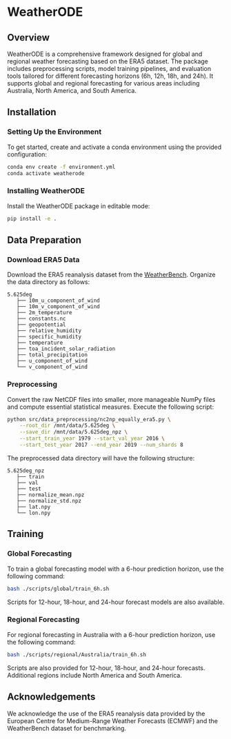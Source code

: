 # WeatherODE

## Overview

WeatherODE is a comprehensive framework designed for global and regional weather forecasting based on the ERA5 dataset. The package includes preprocessing scripts, model training pipelines, and evaluation tools tailored for different forecasting horizons (6h, 12h, 18h, and 24h). It supports global and regional forecasting for various areas including Australia, North America, and South America.

## Installation

### Setting Up the Environment

To get started, create and activate a conda environment using the provided configuration:

```bash
conda env create -f environment.yml
conda activate weatherode
```

### Installing WeatherODE

Install the WeatherODE package in editable mode:

```bash
pip install -e .
```

## Data Preparation

### Download ERA5 Data

Download the ERA5 reanalysis dataset from the [WeatherBench](https://dataserv.ub.tum.de/index.php/s/m1524895). Organize the data directory as follows:

```
5.625deg
   ├── 10m_u_component_of_wind
   ├── 10m_v_component_of_wind
   ├── 2m_temperature
   ├── constants.nc
   ├── geopotential
   ├── relative_humidity
   ├── specific_humidity
   ├── temperature
   ├── toa_incident_solar_radiation
   ├── total_precipitation
   ├── u_component_of_wind
   └── v_component_of_wind
```

### Preprocessing

Convert the raw NetCDF files into smaller, more manageable NumPy files and compute essential statistical measures. Execute the following script:

```bash
python src/data_preprocessing/nc2np_equally_era5.py \
    --root_dir /mnt/data/5.625deg \
    --save_dir /mnt/data/5.625deg_npz \
    --start_train_year 1979 --start_val_year 2016 \
    --start_test_year 2017 --end_year 2019 --num_shards 8
```

The preprocessed data directory will have the following structure:

```
5.625deg_npz
   ├── train
   ├── val
   ├── test
   ├── normalize_mean.npz
   ├── normalize_std.npz
   ├── lat.npy
   └── lon.npy
```

## Training

### Global Forecasting

To train a global forecasting model with a 6-hour prediction horizon, use the following command:

```bash
bash ./scripts/global/train_6h.sh
```

Scripts for 12-hour, 18-hour, and 24-hour forecast models are also available.

### Regional Forecasting

For regional forecasting in Australia with a 6-hour prediction horizon, use the following command:

```bash
bash ./scripts/regional/Australia/train_6h.sh
```

Scripts are also provided for 12-hour, 18-hour, and 24-hour forecasts. Additional regions include North America and South America.


## Acknowledgements

We acknowledge the use of the ERA5 reanalysis data provided by the European Centre for Medium-Range Weather Forecasts (ECMWF) and the WeatherBench dataset for benchmarking.

